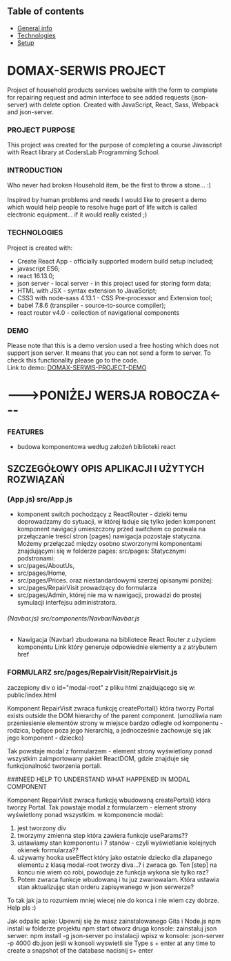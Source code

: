 ## Table of contents
* [General info](#domax-serwis-project)
* [Technologies](#technologies)
* [Setup](#setup)



# DOMAX-SERWIS PROJECT
Project of household products services website with the form to complete for repairing request 
and admin interface to see added requests (json-server) with delete option.
Created with JavaScript, React, Sass, Webpack and json-server.
### PROJECT PURPOSE
This project was created for the purpose of completing a course 
Javascript with React library at CodersLab Programming School.
### INTRODUCTION
Who never had broken Household item, be the first to throw a stone... :)<br>
<br>
Inspired by human problems and needs I would like to present a demo which would help people
to resolve huge part of life witch is called electronic equipment... if it would really existed ;)
### TECHNOLOGIES
Project is created with:
* Create React App - officially supported modern build setup included;
* javascript ES6;
* react 16.13.0;
* json server - local server - in this project used for storing form data;
* HTML with JSX - syntax extension to JavaScript;
* CSS3 with node-sass 4.13.1 - CSS Pre-processor and Extension tool;
* babel 7.8.6 (transpiler - source-to-source compiler);
* react router v4.0 - collection of navigational components
### DEMO
Please note that this is a demo version used a free hosting which does not support json server.
It means that you can not send a form to server. To check this functionality please go to the code.<BR>
Link to demo: [DOMAX-SERWIS-PROJECT-DEMO](https://sad-wing-64b6fe.netlify.com/ "DOMAX-SERWIS DEMO")



# --->PONIŻEJ WERSJA ROBOCZA<---
### FEATURES
* budowa komponentowa według założeń biblioteki react
## SZCZEGÓŁOWY OPIS APLIKACJI I UŻYTYCH ROZWIĄZAŃ
### (App.js) src/App.js
* komponent switch pochodzący z ReactRouter - dzieki temu doprowadzamy do sytuacji, w której ładuje się tylko jeden komponent
komponent navigacji umieszczony przed switchem co pozwala na przełączanie treści stron (pages)
nawigacja pozostaje statyczna. Możemy przełączać między osobno stworzonymi komponentami znajdującymi
się w folderze pages: src/pages:
Statycznymi podstronami:
* src/pages/AboutUs,
* src/pages/Home, 
* src/pages/Prices.
oraz  niestandardowymi szerzej opisanymi poniżej:
* src/pages/RepairVisit prowadzący do formularza 
* src/pages/Admin, której nie ma w nawigacji, prowadzi do prostej symulacji interfejsu administratora.

###### (Navbar.js) src/components/Navbar/Navbar.js
* Nawigacja (Navbar) zbudowana na bibliotece React Router z użyciem komponentu Link który generuje odpowiednie elementy a z atrybutem href

### FORMULARZ src/pages/RepairVisit/RepairVisit.js
zaczepiony div o id="modal-root" z pliku html znajdującego się w: public/index.html

Komponent RepairVisit zwraca funkcję createPortal() która tworzy Portal exists outside the DOM hierarchy of the parent component. (umożliwia nam przeniesienie elementów strony w miejsce bardzo odległe od komponentu - rodzica, będące poza jego hierarchią, a jednocześnie zachowuje się jak jego komponent - dziecko)

Tak powstaje modal z formularzem - element strony wyświetlony ponad wszystkim zaimportowany pakiet ReactDOM, gdzie znajduje się funkcjonalność tworzenia portali.

###NEED HELP TO UNDERSTAND WHAT HAPPENED IN MODAL COMPONENT

Komponent RepairVisit zwraca funkcję wbudowaną createPortal() która tworzy Portal.
Tak powstaje modal z formularzem - element strony wyświetlony ponad wszystkim.
w komponencie modal:
1.  jest tworzony div
2.  tworzymy zmienna step która zawiera funkcje useParams??
3.  ustawiamy stan komponentu i 7 stanów - czyli wyświetlanie kolejnych okienek formularza??
4. używamy hooka useEffect który jako ostatnie dziecko dla zlapanego elementu z klasą modal-root tworzy diva...? i zwraca go. Ten [step] na koncu nie wiem co robi, powoduje ze funkcja wykona sie tylko raz?
5. Potem zwraca funkcje wbudowaną i tu juz zwariowalam. Która ustawia stan aktualizując stan orderu zapisywanego w json serwerze?

To tak jak ja to rozumiem mniej wiecej nie do konca i nie wiem czy dobrze. Help pls :)


Jak odpalic apke:
Upewnij się że masz zainstalowanego Gita i Node.js
npm install w folderze projektu
npm start
otworz druga konsole:
zainstaluj json serwer:
npm install -g json-server
po instalacji wpisz w konsole:
json-server -p 4000 db.json
jeśli w konsoli wyswietli sie Type s + enter at any time to create a snapshot of the database
nacisnij s+ enter 

